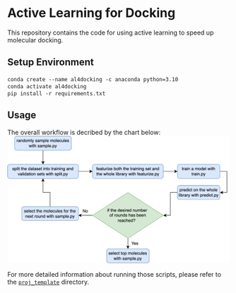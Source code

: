 # Active Learning for Docking
This repository contains the code for using active learning to speed up molecular docking. 

## Setup Environment
```
conda create --name al4docking -c anaconda python=3.10
conda activate al4docking
pip install -r requirements.txt
```
## Usage
The overall workflow is decribed by the chart below: \
<img src="workflow.png" alt="workflow" width="700"/>

For more detailed information about running those scripts, please refer to the [`proj_template`](proj_template) directory.